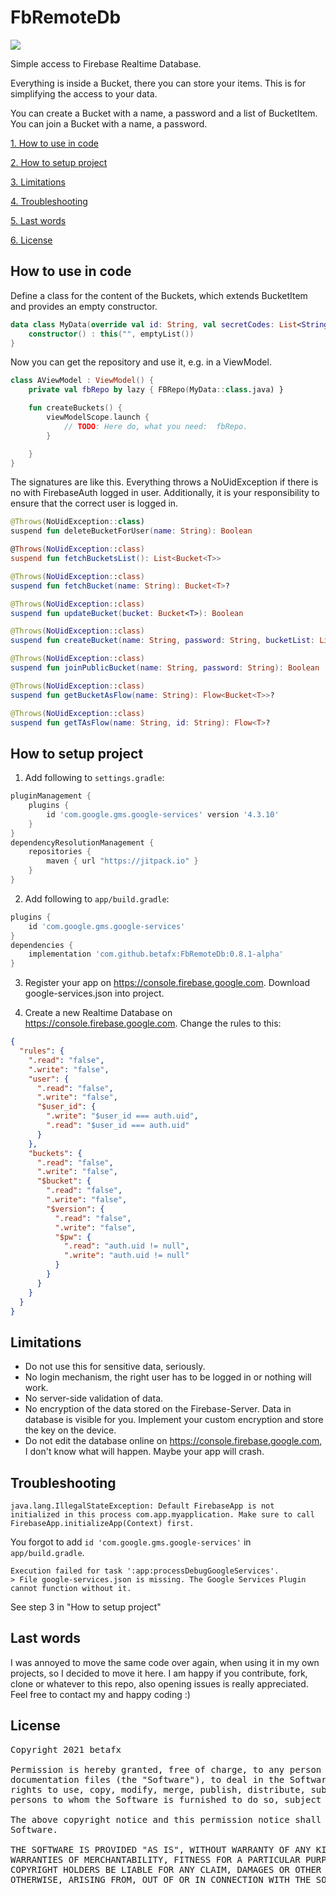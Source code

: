 # FbRemoteDb

[![](https://jitpack.io/v/betafx/FbRemoteDb.svg)](https://jitpack.io/#betafx/FbRemoteDb)

Simple access to Firebase Realtime Database.

Everything is inside a Bucket, there you can store your items. This is for simplifying the access to
your data.

You can create a Bucket with a name, a password and a list of BucketItem. You can join a Bucket with
a name, a password.

[1. How to use in code](#howtouseincode)

[2. How to setup project](#howtosetupfirebase)

[3. Limitations](#limitationsofmodule)

[4. Troubleshooting](#troubleshootingofmodule)

[5. Last words](#lastwords)

[6. License](#licenseofmodule)

<a name="howtouseincode"></a>

## How to use in code

Define a class for the content of the Buckets, which extends BucketItem and provides an empty
constructor.

```kotlin
data class MyData(override val id: String, val secretCodes: List<String>) : BucketItem {
    constructor() : this("", emptyList())
}
```

Now you can get the repository and use it, e.g. in a ViewModel.

```kotlin
class AViewModel : ViewModel() {
    private val fbRepo by lazy { FBRepo(MyData::class.java) }

    fun createBuckets() {
        viewModelScope.launch {
            // TODO: Here do, what you need:  fbRepo. 
        }

    }
}
```

The signatures are like this. Everything throws a NoUidException if there is no with FirebaseAuth
logged in user. Additionally, it is your responsibility to ensure that the correct user is logged
in.

```kotlin
@Throws(NoUidException::class)
suspend fun deleteBucketForUser(name: String): Boolean

@Throws(NoUidException::class)
suspend fun fetchBucketsList(): List<Bucket<T>>

@Throws(NoUidException::class)
suspend fun fetchBucket(name: String): Bucket<T>?

@Throws(NoUidException::class)
suspend fun updateBucket(bucket: Bucket<T>): Boolean

@Throws(NoUidException::class)
suspend fun createBucket(name: String, password: String, bucketList: List<T>): Boolean

@Throws(NoUidException::class)
suspend fun joinPublicBucket(name: String, password: String): Boolean

@Throws(NoUidException::class)
suspend fun getBucketAsFlow(name: String): Flow<Bucket<T>>?

@Throws(NoUidException::class)
suspend fun getTAsFlow(name: String, id: String): Flow<T>?
```

<a name="howtosetupfirebase"></a>

## How to setup project

1. Add following to ``settings.gradle``:

```gradle
pluginManagement {
    plugins {
        id 'com.google.gms.google-services' version '4.3.10'
    }
}
dependencyResolutionManagement {
    repositories {
        maven { url "https://jitpack.io" }
    }
}
```

2. Add following to ``app/build.gradle``:

```gradle
plugins {
    id 'com.google.gms.google-services'
}
dependencies {
    implementation 'com.github.betafx:FbRemoteDb:0.8.1-alpha'
}
```

3. Register your app on https://console.firebase.google.com. Download google-services.json into
   project.

4. Create a new Realtime Database on https://console.firebase.google.com. Change the rules to this:

```json
{
  "rules": {
    ".read": "false",
    ".write": "false",
    "user": {
      ".read": "false",
      ".write": "false",
      "$user_id": {
        ".write": "$user_id === auth.uid",
        ".read": "$user_id === auth.uid"
      }
    },
    "buckets": {
      ".read": "false",
      ".write": "false",
      "$bucket": {
        ".read": "false",
        ".write": "false",
        "$version": {
          ".read": "false",
          ".write": "false",
          "$pw": {
            ".read": "auth.uid != null",
            ".write": "auth.uid != null"
          }
        }
      }
    }
  }
}
```

<a name="limitationsofmodule"></a>

## Limitations

* Do not use this for sensitive data, seriously.
* No login mechanism, the right user has to be logged in or nothing will work.
* No server-side validation of data.
* No encryption of the data stored on the Firebase-Server. Data in database is visible for you.
  Implement your custom encryption and store the key on the device.
* Do not edit the database online on https://console.firebase.google.com, I don't know what will
  happen. Maybe your app will crash.

<a name="troubleshootingofmodule"></a>

## Troubleshooting

```
java.lang.IllegalStateException: Default FirebaseApp is not initialized in this process com.app.myapplication. Make sure to call FirebaseApp.initializeApp(Context) first.
```

You forgot to add `id 'com.google.gms.google-services'` in ``app/build.gradle``.

```
Execution failed for task ':app:processDebugGoogleServices'.
> File google-services.json is missing. The Google Services Plugin cannot function without it.
```

See step 3 in "How to setup project"

<a name="lastwords"></a>

## Last words

I was annoyed to move the same code over again, when using it in my own projects, so I decided to
move it here. I am happy if you contribute, fork, clone or whatever to this repo, also opening
issues is really appreciated. Feel free to contact my and happy coding :)

<a name="licenseofmodule"></a>

## License

<pre>
Copyright 2021 betafx

Permission is hereby granted, free of charge, to any person obtaining a copy of this software and associated
documentation files (the "Software"), to deal in the Software without restriction, including without limitation the
rights to use, copy, modify, merge, publish, distribute, sublicense, and/or sell copies of the Software, and to permit
persons to whom the Software is furnished to do so, subject to the following conditions:

The above copyright notice and this permission notice shall be included in all copies or substantial portions of the
Software.

THE SOFTWARE IS PROVIDED "AS IS", WITHOUT WARRANTY OF ANY KIND, EXPRESS OR IMPLIED, INCLUDING BUT NOT LIMITED TO THE
WARRANTIES OF MERCHANTABILITY, FITNESS FOR A PARTICULAR PURPOSE AND NONINFRINGEMENT. IN NO EVENT SHALL THE AUTHORS OR
COPYRIGHT HOLDERS BE LIABLE FOR ANY CLAIM, DAMAGES OR OTHER LIABILITY, WHETHER IN AN ACTION OF CONTRACT, TORT OR
OTHERWISE, ARISING FROM, OUT OF OR IN CONNECTION WITH THE SOFTWARE OR THE USE OR OTHER DEALINGS IN THE SOFTWARE.
</pre>
